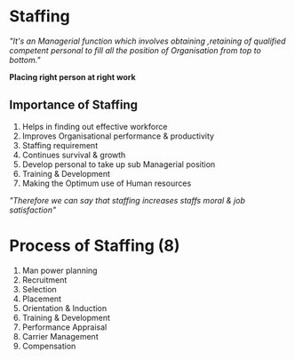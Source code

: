 # Staffing

*"It's an Managerial function which involves obtaining
,retaining of qualified competent personal to fill all
the position of Organisation from top to bottom."*

**Placing right person at right work**

## Importance of Staffing
1. Helps in finding out effective workforce
1. Improves Organisational performance & productivity
1. Staffing requirement
1. Continues survival & growth
1. Develop personal to take up sub Managerial position
1. Training & Development
1. Making the Optimum use of Human resources

*"Therefore we can say that staffing increases staffs moral & job satisfaction"*

# Process of Staffing (8)
1. Man power planning
1. Recruitment
1. Selection
1. Placement
1. Orientation & Induction
1. Training & Development
1. Performance Appraisal
1. Carrier Management
1. Compensation
